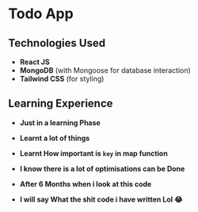# Todo App

## Technologies Used
- **React JS**
- **MongoDB** (with Mongoose for database interaction)
- **Tailwind CSS** (for styling)

## Learning Experience
- __Just in a learning Phase__

- __Learnt a lot of things__
- __Learnt How important is `key` in map function__

- __I know there is a lot of optimisations can be Done__

- __After 6 Months when i look at this code__
- __I will say What the shit code i have written Lol 😂__
